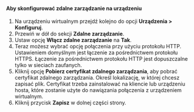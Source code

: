 
#### <a name="to-configure-remote-management-on-the-device"></a>Aby skonfigurować zdalne zarządzanie na urządzeniu
1. Na urządzeniu wirtualnym przejdź kolejno do opcji **Urządzenia > Konfiguruj**.
2. Przewiń w dół do sekcji **Zdalne zarządzanie**.
3. Ustaw opcję **Włącz zdalne zarządzanie** na **Tak**.
4. Teraz możesz wybrać opcję połączenia przy użyciu protokołu HTTP. Ustawieniem domyślnym jest łączenie za pośrednictwem protokołu HTTPS. Łączenie za pośrednictwem protokołu HTTP jest dopuszczalne tylko w sieciach zaufanych.
5. Kliknij opcję **Pobierz certyfikat zdalnego zarządzania**, aby pobrać certyfikat zdalnego zarządzania. Określ lokalizację, w której chcesz zapisać plik. Certyfikat trzeba zainstalować na kliencie lub urządzeniu hosta, które zostanie użyte do nawiązania połączenia z urządzeniem wirtualnym.
6. Kliknij przycisk **Zapisz** w dolnej części strony.



<!--HONumber=Nov16_HO2-->


